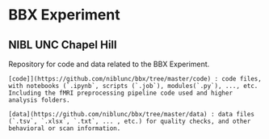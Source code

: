 # BBX Experiment
## NIBL UNC Chapel Hill  

Repository for code and data related to the BBX Experiment. 


    [code]](https://github.com/niblunc/bbx/tree/master/code) : code files, with notebooks (`.ipynb`, scripts (`.job`), modules(`.py`), ..., etc. Including the fMRI preprocessing pipeline code used and higher analysis folders.

    [data](https://github.com/niblunc/bbx/tree/master/data) : data files (`.tsv`, `.xlsx`, `.txt`, ... , etc.) for quality checks, and other behavioral or scan information.